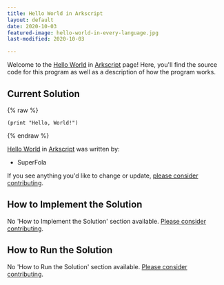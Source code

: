 ```yaml
---
title: Hello World in Arkscript
layout: default
date: 2020-10-03
featured-image: hello-world-in-every-language.jpg
last-modified: 2020-10-03

---
```


Welcome to the [Hello World](https://rzuckerm.github.io/sample-programs-website-copy/projects/hello-world) in [Arkscript](https://rzuckerm.github.io/sample-programs-website-copy/languages/arkscript) page! Here, you'll find the source code for this program as well as a description of how the program works.

## Current Solution

{% raw %}

```arkscript
(print "Hello, World!")
```

{% endraw %}

[Hello World](https://rzuckerm.github.io/sample-programs-website-copy/projects/hello-world) in [Arkscript](https://rzuckerm.github.io/sample-programs-website-copy/languages/arkscript) was written by:

- SuperFola

If you see anything you'd like to change or update, [please consider contributing](https://github.com/TheRenegadeCoder/sample-programs).

## How to Implement the Solution

No 'How to Implement the Solution' section available. [Please consider contributing](https://github.com/TheRenegadeCoder/sample-programs-website).

## How to Run the Solution

No 'How to Run the Solution' section available. [Please consider contributing](https://github.com/TheRenegadeCoder/sample-programs-website).